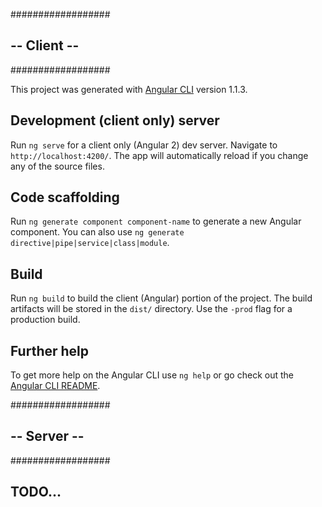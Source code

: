 ##################
## -- Client -- ##
##################

This project was generated with [Angular CLI](https://github.com/angular/angular-cli) version 1.1.3.

## Development (client only) server

Run `ng serve` for a client only (Angular 2) dev server. Navigate to `http://localhost:4200/`. The app will automatically reload if you change any of the source files.

## Code scaffolding

Run `ng generate component component-name` to generate a new Angular component. You can also use `ng generate directive|pipe|service|class|module`.

## Build

Run `ng build` to build the client (Angular) portion of the project. The build artifacts will be stored in the `dist/` directory. Use the `-prod` flag for a production build.

## Further help

To get more help on the Angular CLI use `ng help` or go check out the [Angular CLI README](https://github.com/angular/angular-cli/blob/master/README.md).



##################
## -- Server -- ##
##################

## TODO...
